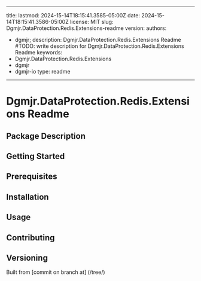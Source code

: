 ---

title:
lastmod: 2024-15-14T18:15:41.3585-05:00Z
date: 2024-15-14T18:15:41.3586-05:00Z
license: MIT
slug: Dgmjr.DataProtection.Redis.Extensions-readme
version:
authors:
- dgmjr;
description: Dgmjr.DataProtection.Redis.Extensions Readme #TODO: write description for Dgmjr.DataProtection.Redis.Extensions Readme
keywords:
- Dgmjr.DataProtection.Redis.Extensions
- dgmjr
- dgmjr-io
type: readme
------------

# Dgmjr.DataProtection.Redis.Extensions Readme

<!-- TODO: Write the contents of the Dgmjr.DataProtection.Redis.Extensions Readme file -->

## Package Description

## Getting Started

## Prerequisites

## Installation

## Usage

## Contributing

## Versioning

Built from [commit  on branch  at]
(/tree/)
